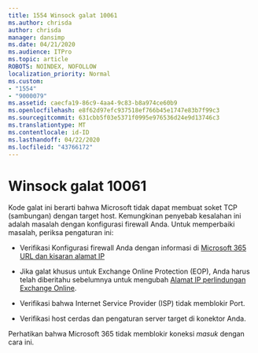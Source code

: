 ```yaml
---
title: 1554 Winsock galat 10061
ms.author: chrisda
author: chrisda
manager: dansimp
ms.date: 04/21/2020
ms.audience: ITPro
ms.topic: article
ROBOTS: NOINDEX, NOFOLLOW
localization_priority: Normal
ms.custom:
- "1554"
- "9000079"
ms.assetid: caecfa19-86c9-4aa4-9c83-b8a974ce60b9
ms.openlocfilehash: e8f62d97efc937518ef766b45e1747e83b7f99c3
ms.sourcegitcommit: 631cbb5f03e5371f0995e976536d24e9d13746c3
ms.translationtype: MT
ms.contentlocale: id-ID
ms.lasthandoff: 04/22/2020
ms.locfileid: "43766172"
---
```

# <a name="winsock-error-10061"></a>Winsock galat 10061

Kode galat ini berarti bahwa Microsoft tidak dapat membuat soket TCP (sambungan) dengan target host. Kemungkinan penyebab kesalahan ini adalah masalah dengan konfigurasi firewall Anda. Untuk memperbaiki masalah, periksa pengaturan ini:

- Verifikasi Konfigurasi firewall Anda dengan informasi di [Microsoft 365 URL dan kisaran alamat IP](https://docs.microsoft.com/office365/enterprise/urls-and-ip-address-ranges)

- Jika galat khusus untuk Exchange Online Protection (EOP), Anda harus telah diberitahu sebelumnya untuk mengubah [Alamat IP perlindungan Exchange Online](https://docs.microsoft.com/office365/SecurityCompliance/eop/exchange-online-protection-ip-addresses).

- Verifikasi bahwa Internet Service Provider (ISP) tidak memblokir Port.

- Verifikasi host cerdas dan pengaturan server target di konektor Anda.

Perhatikan bahwa Microsoft 365 tidak memblokir koneksi *masuk* dengan cara ini.
